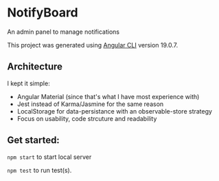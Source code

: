 # NotifyBoard

An admin panel to manage notifications

This project was generated using [Angular CLI](https://github.com/angular/angular-cli) version 19.0.7.

## Architecture

I kept it simple:
- Angular Material (since that's what I have most experience with)
- Jest instead of Karma/Jasmine for the same reason
- LocalStorage for data-persistance with an observable-store strategy
- Focus on usability, code strcuture and readability

## Get started:

`npm start` to start local server

`npm test` to run test(s).
